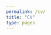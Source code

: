 ```yaml
---
permalink: /cv/
title: "CV"
type: pages
---
```


<object data="{{ site.url }}{{ site.baseurl }}/cv-github-feb22.pdf" width="1000" height="1500" type="application/pdf"></object>
